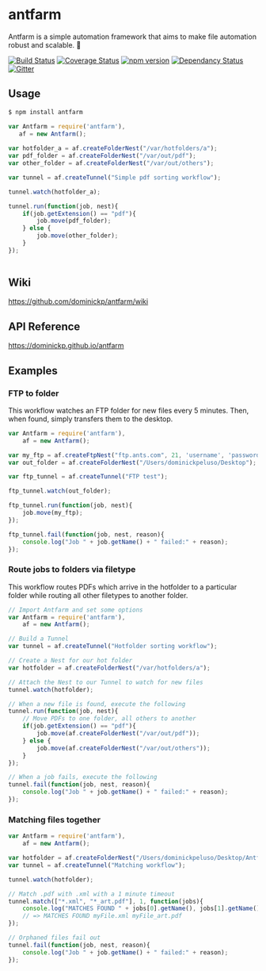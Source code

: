# antfarm

Antfarm is a simple automation framework that aims to make file automation robust and scalable. 🐜

[![Build Status](https://travis-ci.org/dominickp/antfarm.svg?branch=master)](https://travis-ci.org/dominickp/antfarm)
[![Coverage Status](https://coveralls.io/repos/github/dominickp/antfarm/badge.svg?branch=master)](https://coveralls.io/github/dominickp/antfarm?branch=master)
[![npm version](https://badge.fury.io/js/antfarm.svg)](https://badge.fury.io/js/antfarm)
[![Dependancy Status](https://david-dm.org/dominickp/antfarm.svg)](https://david-dm.org/dominickp/antfarm)
[![Gitter](https://badges.gitter.im/dominickp/antfarm.svg)](https://gitter.im/open-automation/Lobby)

## Usage

```sh
$ npm install antfarm
```

```js
var Antfarm = require('antfarm'),
   af = new Antfarm();
   
var hotfolder_a = af.createFolderNest("/var/hotfolders/a");
var pdf_folder = af.createFolderNest("/var/out/pdf");
var other_folder = af.createFolderNest("/var/out/others");

var tunnel = af.createTunnel("Simple pdf sorting workflow");

tunnel.watch(hotfolder_a);

tunnel.run(function(job, nest){
    if(job.getExtension() == "pdf"){
        job.move(pdf_folder);
    } else {
        job.move(other_folder);
    }
});
    
```

## Wiki
https://github.com/dominickp/antfarm/wiki

## API Reference
https://dominickp.github.io/antfarm

## Examples

### FTP to folder
This workflow watches an FTP folder for new files every 5 minutes. Then, when found, simply transfers them to the desktop.

```js
var Antfarm = require('antfarm'),
    af = new Antfarm();

var my_ftp = af.createFtpNest("ftp.ants.com", 21, 'username', 'password', 5);
var out_folder = af.createFolderNest("/Users/dominickpeluso/Desktop");

var ftp_tunnel = af.createTunnel("FTP test");

ftp_tunnel.watch(out_folder);

ftp_tunnel.run(function(job, nest){
    job.move(my_ftp);
});

ftp_tunnel.fail(function(job, nest, reason){
    console.log("Job " + job.getName() + " failed:" + reason);
});
```

### Route jobs to folders via filetype
This workflow routes PDFs which arrive in the hotfolder to a particular folder while routing all other filetypes to another folder.

```js
// Import Antfarm and set some options
var Antfarm = require('antfarm'),
    af = new Antfarm();

// Build a Tunnel
var tunnel = af.createTunnel("Hotfolder sorting workflow");

// Create a Nest for our hot folder
var hotfolder = af.createFolderNest("/var/hotfolders/a");

// Attach the Nest to our Tunnel to watch for new files
tunnel.watch(hotfolder);

// When a new file is found, execute the following
tunnel.run(function(job, nest){
    // Move PDFs to one folder, all others to another
    if(job.getExtension() == "pdf"){
        job.move(af.createFolderNest("/var/out/pdf"));
    } else {
        job.move(af.createFolderNest("/var/out/others"));
    }
});

// When a job fails, execute the following
tunnel.fail(function(job, nest, reason){
    console.log("Job " + job.getName() + " failed:" + reason);
});
```

### Matching files together
```js
var Antfarm = require('antfarm'),
    af = new Antfarm();

var hotfolder = af.createFolderNest("/Users/dominickpeluso/Desktop/Antfarm Example/FTP Out/");
var tunnel = af.createTunnel("Matching workflow");

tunnel.watch(hotfolder);

// Match .pdf with .xml with a 1 minute timeout
tunnel.match(["*.xml", "*_art.pdf"], 1, function(jobs){
    console.log("MATCHES FOUND " + jobs[0].getName(), jobs[1].getName());
    // => MATCHES FOUND myFile.xml myFile_art.pdf
});

// Orphaned files fail out
tunnel.fail(function(job, nest, reason){
    console.log("Job " + job.getName() + " failed:" + reason);
});
```
